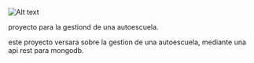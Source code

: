 
![Alt text](../IMAGENES/g3313.png?raw=true "gestion de autoescuela")

proyecto  para la gestiond de una autoescuela.

este proyecto versara sobre la gestion de una autoescuela,
mediante una api rest para mongodb.